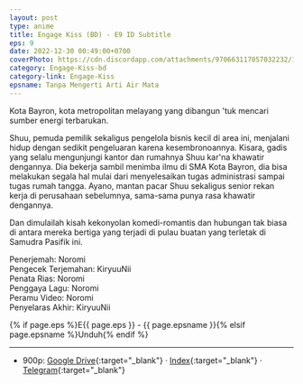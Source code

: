 ```yaml
---
layout: post
type: anime
title: Engage Kiss (BD) - E9 ID Subtitle
eps: 9
date: 2022-12-30 00:49:00+0700
coverPhoto: https://cdn.discordapp.com/attachments/970663117057032232/1058078563598860308/mpv-shot0177.jpg
category: Engage-Kiss-bd
category-link: Engage-Kiss
epsname: Tanpa Mengerti Arti Air Mata
---
```


Kota Bayron, kota metropolitan melayang yang dibangun 'tuk mencari sumber energi terbarukan.

Shuu, pemuda pemilik sekaligus pengelola bisnis kecil di area ini, menjalani hidup dengan sedikit pengeluaran karena kesembronoannya.
Kisara, gadis yang selalu mengunjungi kantor dan rumahnya Shuu kar'na khawatir dengannya. Dia bekerja sambil menimba ilmu di SMA Kota Bayron, dia bisa melakukan segala hal mulai dari menyelesaikan tugas administrasi sampai tugas rumah tangga.
Ayano, mantan pacar Shuu sekaligus senior rekan kerja di perusahaan sebelumnya, sama-sama punya rasa khawatir dengannya.

Dan dimulailah kisah kekonyolan komedi-romantis dan hubungan tak biasa di antara mereka bertiga yang terjadi di pulau buatan yang terletak di Samudra Pasifik ini.

Penerjemah: Noromi<br>
Pengecek Terjemahan: KiryuuNii<br>
Penata Rias: Noromi<br>
Penggaya Lagu: Noromi<br>
Peramu Video: Noromi<br>
Penyelaras Akhir: KiryuuNii<br>

{% if page.eps %}E{{ page.eps }} - {{ page.epsname }}{% elsif page.epsname %}Unduh{% endif %}

---
- 900p: [Google Drive](https://drive.google.com/file/d/1y7AbOjy0tgzrx7gJa0mQpIH7OjfxU3bX/view?usp=share_link){:target="_blank"} &middot; [Index](https://proyek.a-1ddl.workers.dev/0:/Musim%20Panas%202022/%5BBD%5D/%5BA-1%5D%20Engage%20Kiss%20%5BBD%5D%5B900p%20TrueHD%5D/%5BA-1%5D%20Engage%20Kiss%20-%2009%20%5BBD%5D%5B900p%20TrueHD%5D%5B0EC387D2%5D.mkv){:target="_blank"} &middot; [Telegram](https://t.me/a1fansubweeklies/174){:target="_blank"}
